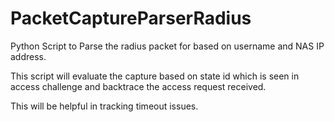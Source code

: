 # PacketCaptureParserRadius
Python Script to Parse the radius packet for based on username and NAS IP address.

This script will evaluate the capture based on state id which is seen in access challenge and backtrace the access request received.

This will be helpful in tracking timeout issues.
